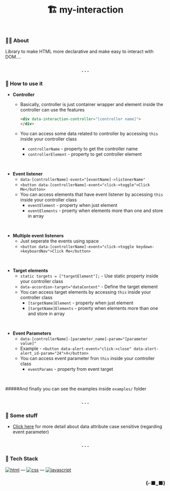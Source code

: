 <h1 align="center">🏗️ my-interaction</h1>

<br>

### 👨‍💻 About

Library to make HTML more declarative and make easy to interact with DOM....

<h3 align="center">. . .</h3>

### 🧩 How to use it

- **Controller**
	* Basically, controller is just container wrapper and element inside the controller can use the features

		```html
		<div data-interaction-controller="[controller name]">
		</div>
		```

	* You can access some data related to controller by accessing `this` inside your controller class
		* `controllerName` - property to get the controller name
		* `controllerElement` - property to get controller element

<br>

- **Event listener**
   * `data-[controllerName]-event="[eventName]->listenerName"`
	* `<button data-[controllerName]-event="click->toggle">Click Me</button>`
	* You can access elements that have event listener by accessing `this` inside your controller class
		* `eventElement` - property when just element
		* `eventElements` - proerty when elements more than one and store in array

<br>

- **Multiple event listeners**
	* Just seperate the events using space
	* `<button data-[controllerName]-event="click->toggle keydown->keyboardNav">Click Me</button>`

<br>

- **Target elements**
	* `static targets = ["targetElement"];` - Use static property inside your controller class
	* `data-accordion-target="dataContent"` - Define the target element
	* You can access target elements by accessing `this` inside your controller class
		* `[targetName]Element` - property when just element
		* `[targetName]Elements` - proerty when elements more than one and store in array

<br>

- **Event Parameters**
	* `data-[controllerName]-[parameter_name]-param="[parameter value]"`
	* Example - `<button data-alert-event="click->close" data-alert-alert_id-param="24">X</button>`
	* You can access event parameter fron `this` inside your controller class
		* `eventParams` - property from event target

<br>

#####And finally you can see the examples inside `examples/` folder

<h3 align="center">. . .</h3>

### 📝 Some stuff

-  [Click here](https://stackoverflow.com/questions/29118825/attributes-nodename-of-elements-become-lowercase-automatically) for more detail about data attribute case sensitive (regarding event parameter)

<h3 align="center">. . .</h3>

### 🧰 Tech Stack

[<img alt="html" src="https://img.shields.io/badge/HTML-239120?style=for-the-badge&logo=html5&logoColor=white" />](https://developer.mozilla.org/en-US/docs/Web/HTML) —
[<img alt="css" src="https://img.shields.io/badge/CSS-1572B6?style=for-the-badge&logo=css3&logoColor=white" />](https://developer.mozilla.org/en-US/docs/Web/CSS) —
[<img alt="javascript" src="https://img.shields.io/badge/JavaScript-323330?style=for-the-badge&logo=javascript&logoColor=F7DF1E" />](https://developer.mozilla.org/en-US/docs/Web/javascript)

<h3 align="right">(⌐■_■)</h3>
